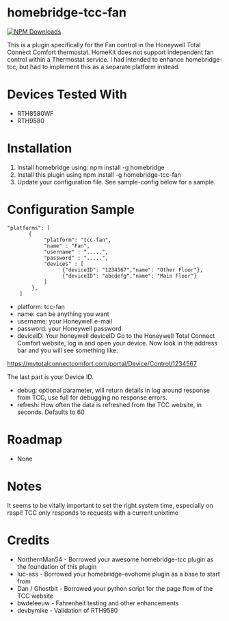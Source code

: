 # homebridge-tcc-fan

[![NPM Downloads](https://img.shields.io/npm/dm/homebridge-tcc-fan.svg?style=flat)](https://npmjs.org/package/homebridge-tcc-fan)

This is a plugin specifically for the Fan control in the Honeywell Total 
Connect Comfort thermostat. HomeKit does not support independent fan 
control within a Thermostat service. I had intended to enhance 
homebridge-tcc, but had to implement this as a separate platform instead.

# Devices Tested With

* RTH8580WF
* RTH9580

# Installation

1. Install homebridge using: npm install -g homebridge <br>
2. Install this plugin using npm install -g homebridge-tcc-fan
3. Update your configuration file. See sample-config below for a sample.

# Configuration Sample

```
"platforms": [
       {
            "platform": "tcc-fan",
            "name" : "Fan",
            "username" : ".....",
            "password" : ".....",
            "devices" : [
                  {"deviceID": "1234567","name": "Other Floor"},
                  {"deviceID": "abcdefg","name": "Main Floor"}
          	]
        },
    ]
```

- platform: tcc-fan
- name: can be anything you want
- username: your Honeywell e-mail
- password: your Honeywell password
- deviceID: Your honeywell deviceID Go to the Honeywell Total Connect Comfort website, log in and open your
device. Now look in the address bar and you will see something like:

https://mytotalconnectcomfort.com/portal/Device/Control/1234567

The last part is your Device ID.
- debug: optional parameter, will return details in log around response from TCC,
use full for debugging no response errors.
- refresh: How often the data is refreshed from the TCC website, in seconds.  Defaults to 60

# Roadmap

- None

# Notes

It seems to be vitally important to set the right system time, especially on raspi!
TCC only responds to requests with a current unixtime

# Credits

- NorthernMan54 - Borrowed your awesome homebridge-tcc plugin as the foundation of this plugin
- luc-ass - Borrowed your homebridge-evohome plugin as a base to start from
- Dan / Ghostbit - Borrowed your python script for the page flow of the TCC website
- bwdeleeuw - Fahrenheit testing and other enhancements
- devbymike - Validation of RTH9580
